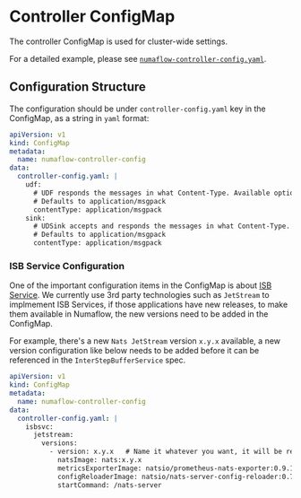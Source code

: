 # Controller ConfigMap

The controller ConfigMap is used for cluster-wide settings.

For a detailed example, please see [`numaflow-controller-config.yaml`](./numaflow-controller-config.yaml).

## Configuration Structure

The configuration should be under `controller-config.yaml` key in the ConfigMap, as a string in `yaml` format:

```yaml
apiVersion: v1
kind: ConfigMap
metadata:
  name: numaflow-controller-config
data:
  controller-config.yaml: |
    udf:
      # UDF responds the messages in what Content-Type. Available options: application/msgpack, application/json.
      # Defaults to application/msgpack
      contentType: application/msgpack
    sink:
      # UDSink accepts and responds the messages in what Content-Type. Available options: application/msgpack, application/json.
      # Defaults to application/msgpack
      contentType: application/msgpack
```

### ISB Service Configuration

One of the important configuration items in the ConfigMap is about [ISB Service](./INTER_STEP_BUFFER_SERVICE.md). We currently use 3rd party technologies such as `JetStream` to implmement ISB Services, if those applications have new releases, to make them available in Numaflow, the new versions need to be added in the ConfigMap.

For example, there's a new `Nats JetStream` version `x.y.x` available, a new version configuration like below needs to be added before it can be referenced in the `InterStepBufferService` spec.

```yaml
apiVersion: v1
kind: ConfigMap
metadata:
  name: numaflow-controller-config
data:
  controller-config.yaml: |
    isbsvc:
      jetstream:
        versions:
          - version: x.y.x   # Name it whatever you want, it will be referenced in the InterStepBufferService spec.
            natsImage: nats:x.y.x
            metricsExporterImage: natsio/prometheus-nats-exporter:0.9.1
            configReloaderImage: natsio/nats-server-config-reloader:0.7.0
            startCommand: /nats-server
```
